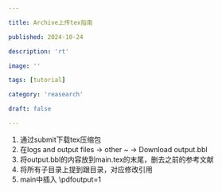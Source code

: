 ```yaml
---

title: Archive上传tex指南

published: 2024-10-24

description: 'rt'

image: ''

tags: [tutorial]

category: 'reasearch'

draft: false 

---
```


1. 通过submit下载tex压缩包
2. 在logs and output files → other ~ → Download output.bbl
3. 将output.bbl的内容放到main.tex的末尾，删去之前的参考文献
4. 将所有子目录上提到跟目录，对应修改引用
5. main中插入 \pdfoutput=1